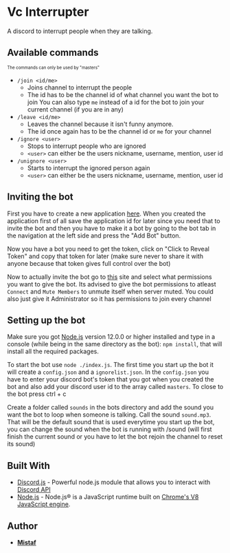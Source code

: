# Vc Interrupter

A discord to interrupt people when they are talking.

## Available commands

<sup><sub>The commands can only be used by "masters"</sup></sub>

- `/join <id/me>`
    - Joins channel to interrupt the people
    - The id has to be the channel id of what channel you want the bot to join
    You can also type `me` instead of a id for the bot to join your current channel (if you are in any)
- `/leave <id/me>`
    - Leaves the channel because it isn't funny anymore.
    - The id once again has to be the channel id or `me` for your channel
- `/ignore <user>`
    - Stops to interrupt people who are ignored
    - `<user>` can either be the users nickname, username, mention, user id
- `/unignore <user>`
    - Starts to interrupt the ignored person again
    - `<user>` can either be the users nickname, username, mention, user id

## Inviting the bot

First you have to create a new application [here](https://discord.com/developers/applications).
When you created the application first of all save the application id for later since you need that to invite the bot and then you have to make it a bot by going to the bot tab in the navigation at the left side and press the "Add Bot" button.

Now you have a bot you need to get the token, click on "Click to Reveal Token" and copy that token for later (make sure never to share it with anyone because that token gives full control over the bot)

Now to actually invite the bot go to [this](https://discordapi.com/permissions.html) site and select what permissions you want to give the bot. Its advised to give the bot permissions to atleast `Connect` and `Mute Members` to unmute itself when server muted.
You could also just give it Administrator so it has permissions to join every channel

## Setting up the bot


Make sure you got [Node.js](https://nodejs.org/) version 12.0.0 or higher installed and type in a console (while being in the same directory as the bot): `npm install`, that will install all the required packages.

To start the bot use `node ./index.js`.
The first time you start up the bot it will create a `config.json` and a `ignorelist.json`.
In the `config.json` you have to enter your discord bot's token that you got when you created the bot and also add your discord user id to the array called `masters`.
To close to the bot press ctrl + c

Create a folder called `sounds` in the bots directory and add the sound you want the bot to loop when someone is talking.
Call the sound `sound.mp3`. That will be the default sound that is used everytime you start up the bot, you can change the sound when the bot is running with /sound (will first finish the current sound or you have to let the bot rejoin the channel to reset its sound)

## Built With

* [Discord.js](https://discord.js.org/) - Powerful node.js module that allows you to interact with [Discord API](https://discordapp.com/developers/docs/intro)
* [Node.js](https://nodejs.org/) - Node.js® is a JavaScript runtime built on [Chrome's V8 JavaScript engine](https://v8.dev/).


## Author

* [**Mistaf**](https://github.com/Mistaf)
